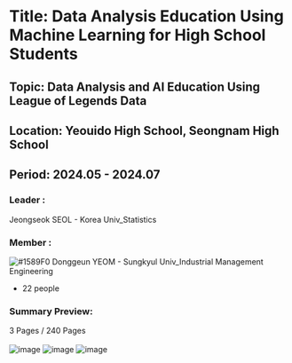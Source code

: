 # Title: Data Analysis Education Using Machine Learning for High School Students<br/>
## Topic: Data Analysis and AI Education Using League of Legends Data<br/>
## Location: Yeouido High School, Seongnam High School
## Period: 2024.05 - 2024.07 <br/>
### Leader : <br/>

Jeongseok SEOL - Korea Univ_Statistics <br/>
### Member : <br/>
![#1589F0](https://placehold.co/15x15/1589F0/1589F0.png) Donggeun YEOM - Sungkyul Univ_Industrial Management Engineering <br/>
+ 22 people <br/>
### Summary Preview:<br/>
3 Pages / 240 Pages<br/>
<br/>
![image](https://github.com/user-attachments/assets/79823c23-2401-417e-a740-fea122171af6)
![image](https://github.com/user-attachments/assets/bf607fbf-6923-454a-bec1-a270cff0b104)
![image](https://github.com/user-attachments/assets/4f1b83dc-0d15-45b3-8103-76199ca90be6)
